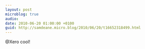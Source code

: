 ```yaml
---
layout: post
microblog: true
audio: 
date: 2010-06-20 01:00:00 +0100
guid: http://samdeane.micro.blog/2010/06/20/t16652318499.html
---
```

@Xero cool!
